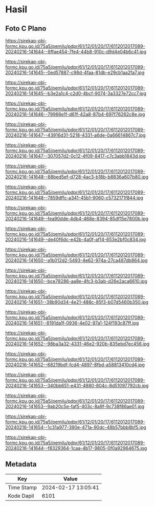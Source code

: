 # Hasil

## Foto C Plano

https://sirekap-obj-formc.kpu.go.id/75a5/pemilu/pdpr/61/12/01/20/17/6112012017089-20240216-141644--8ffae454-7fe4-44b8-910c-d9d4e04b6c41.jpg

https://sirekap-obj-formc.kpu.go.id/75a5/pemilu/pdpr/61/12/01/20/17/6112012017089-20240216-141645--0ed57887-c98d-4faa-81db-e29cb1aa2fa7.jpg

https://sirekap-obj-formc.kpu.go.id/75a5/pemilu/pdpr/61/12/01/20/17/6112012017089-20240216-141645--b3e2a1c4-c2d0-4bcf-9074-3a3327e72cc7.jpg

https://sirekap-obj-formc.kpu.go.id/75a5/pemilu/pdpr/61/12/01/20/17/6112012017089-20240216-141646--79966e1f-d61f-42a8-87b4-697f76262c8e.jpg

https://sirekap-obj-formc.kpu.go.id/75a5/pemilu/pdpr/61/12/01/20/17/6112012017089-20240216-141647--43916d31-5218-4331-a6de-0a66614867c7.jpg

https://sirekap-obj-formc.kpu.go.id/75a5/pemilu/pdpr/61/12/01/20/17/6112012017089-20240216-141647--307057d2-0c12-4f09-8417-c7c3abb1843d.jpg

https://sirekap-obj-formc.kpu.go.id/75a5/pemilu/pdpr/61/12/01/20/17/6112012017089-20240216-141648--88bed5ef-d728-4ac3-b18b-b8836a607b80.jpg

https://sirekap-obj-formc.kpu.go.id/75a5/pemilu/pdpr/61/12/01/20/17/6112012017089-20240216-141648--7859dffc-a341-45b1-9060-c5732171f844.jpg

https://sirekap-obj-formc.kpu.go.id/75a5/pemilu/pdpr/61/12/01/20/17/6112012017089-20240216-141649--fea90dde-4db4-468e-8394-85df15e7800b.jpg

https://sirekap-obj-formc.kpu.go.id/75a5/pemilu/pdpr/61/12/01/20/17/6112012017089-20240216-141649--de40f6dc-e42b-4a0f-af14-653e2bf0c834.jpg

https://sirekap-obj-formc.kpu.go.id/75a5/pemilu/pdpr/61/12/01/20/17/6112012017089-20240216-141650--a1b012d2-5493-4e62-974a-27ca487db864.jpg

https://sirekap-obj-formc.kpu.go.id/75a5/pemilu/pdpr/61/12/01/20/17/6112012017089-20240216-141650--bce78286-aa8e-4fc3-b3ab-d26e2aca6610.jpg

https://sirekap-obj-formc.kpu.go.id/75a5/pemilu/pdpr/61/12/01/20/17/6112012017089-20240216-141651--38b90d34-4e21-488c-85f3-b07d5460b350.jpg

https://sirekap-obj-formc.kpu.go.id/75a5/pemilu/pdpr/61/12/01/20/17/6112012017089-20240216-141651--8191da1f-0936-4e02-97a1-124f193c87ff.jpg

https://sirekap-obj-formc.kpu.go.id/75a5/pemilu/pdpr/61/12/01/20/17/6112012017089-20240216-141652--98ba3a32-4331-46e2-920b-835ebd7ec456.jpg

https://sirekap-obj-formc.kpu.go.id/75a5/pemilu/pdpr/61/12/01/20/17/6112012017089-20240216-141652--68219bdf-fcd4-4897-8fbd-a58813410cd4.jpg

https://sirekap-obj-formc.kpu.go.id/75a5/pemilu/pdpr/61/12/01/20/17/6112012017089-20240216-141653--340bb651-e431-4880-804c-8d51097792cb.jpg

https://sirekap-obj-formc.kpu.go.id/75a5/pemilu/pdpr/61/12/01/20/17/6112012017089-20240216-141653--9ab20c5e-faf5-403c-8a9f-9c738f86ae01.jpg

https://sirekap-obj-formc.kpu.go.id/75a5/pemilu/pdpr/61/12/01/20/17/6112012017089-20240216-141654--1c31a977-390e-471a-90dc-48b57bbb8bf5.jpg

https://sirekap-obj-formc.kpu.go.id/75a5/pemilu/pdpr/61/12/01/20/17/6112012017089-20240216-141644--f8329364-1caa-4b17-9805-0f0a92964675.jpg


## Metadata

| Key        | Value               |
| ---------- | ------------------- |
| Time Stamp | 2024-02-17 13:05:41 |
| Kode Dapil | 6101                |



